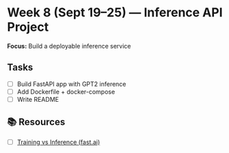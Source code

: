 # Week 8 (Sept 19–25) — Inference API Project

**Focus:** Build a deployable inference service

## Tasks

- [ ] Build FastAPI app with GPT2 inference
- [ ] Add Dockerfile + docker-compose
- [ ] Write README

## 📚 Resources

- [ ] [Training vs Inference (fast.ai)](https://course.fast.ai/Lessons/lesson2.html)
